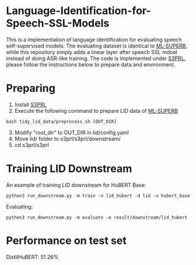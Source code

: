 # Language-Identification-for-Speech-SSL-Models

This is a implementation of language identification for evaluating speech self-supervised models. 
The evaluating dataset is identical to [ML-SUPERB](https://arxiv.org/abs/2305.10615), 
while this repository simply adds a linear layer after speech SSL mdoel instead of doing ASR-like training. 
The code is implemented under [S3PRL](https://github.com/s3prl/s3prl),
please follow the instructions below to prepare data and environment.

# Preparing 
1. Install [S3PRL](https://github.com/s3prl/s3prl)
2. Execute the following command to prepare LID data of [ML-SUPERB](https://arxiv.org/abs/2305.10615) 
  ```
  bash tidy_lid_data/preprocess.sh [OUT_DIR]
  ```
3. Modify "root_dir" to OUT_DIR in lid/config.yaml
4. Move lid/ folder to s3prl/s3prl/downstream/
5. cd s3prl/s3prl

# Training LID Downstream
An example of training LID downstream for HuBERT Base: 
```
python3 run_downstream.py -m train -n lid_hubert -d lid -u hubert_base 
```
Evaluating:
```
python3 run_downstream.py -m evaluate -e result/downstream/lid_hubert 
```

# Performance on test set 
DistilHuBERT: 51.26%
